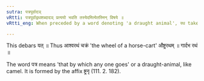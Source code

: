 ```yaml
---
sutra: पत्रपूर्वादञ्
vRtti: पत्रपूर्वाद्रथशब्दादञ् प्रत्ययो भवति तस्येदमित्येतस्मिन् विषये ॥
vRtti_eng: When preceded by a word denoting 'a draught animal', रथ takes the affix अञ् in the sense of 'this is his.'

---
```

This debars यत् ॥ Thus आश्वरथं चक्रं 'the wheel of a horse-cart' औष्ट्ररथम् ॥ गार्दभ रथं ॥

The word पत्र means 'that by which any one goes' or a draught-animal, like camel. It is formed by the affix ष्ट्रनृ (111. 2. 182).